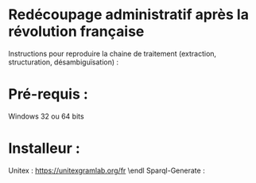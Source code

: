 # Redécoupage administratif après la révolution française

Instructions pour reproduire la chaine de traitement (extraction, structuration, désambiguïsation) : 

# Pré-requis : 

Windows 32 ou 64 bits

# Installeur : 

Unitex : https://unitexgramlab.org/fr \endl
Sparql-Generate : 

